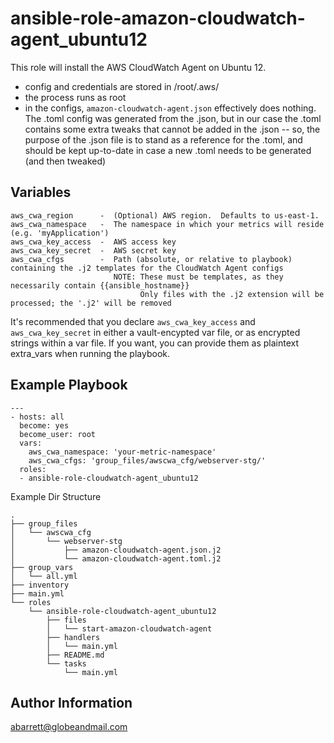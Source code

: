 ansible-role-amazon-cloudwatch-agent_ubuntu12
======

This role will install the AWS CloudWatch Agent on Ubuntu 12.
- config and credentials are stored in /root/.aws/
- the process runs as root
- in the configs, `amazon-cloudwatch-agent.json` effectively does nothing.  The .toml config was generated from the .json, but in our case the .toml contains some extra tweaks that cannot be added in the .json -- so, the purpose of the .json file is to stand as a reference for the .toml, and should be kept up-to-date in case a new .toml needs to be generated (and then tweaked)


Variables
------

```
aws_cwa_region      -  (Optional) AWS region.  Defaults to us-east-1.
aws_cwa_namespace   -  The namespace in which your metrics will reside (e.g. 'myApplication')
aws_cwa_key_access  -  AWS access key
aws_cwa_key_secret  -  AWS secret key
aws_cwa_cfgs        -  Path (absolute, or relative to playbook) containing the .j2 templates for the CloudWatch Agent configs
                       NOTE: These must be templates, as they necessarily contain {{ansible_hostname}}
                             Only files with the .j2 extension will be processed; the '.j2' will be removed
```

It's recommended that you declare `aws_cwa_key_access` and `aws_cwa_key_secret` in either a vault-encypted var file, or as encrypted strings within a var file.  If you want, you can provide them as plaintext extra_vars when running the playbook.



Example Playbook
------

```
---
- hosts: all
  become: yes
  become_user: root
  vars:
    aws_cwa_namespace: 'your-metric-namespace'
    aws_cwa_cfgs: 'group_files/awscwa_cfg/webserver-stg/'
  roles:
  - ansible-role-cloudwatch-agent_ubuntu12

```

Example Dir Structure

```
.
├── group_files
│   └── awscwa_cfg
│       └── webserver-stg
│           ├── amazon-cloudwatch-agent.json.j2
│           └── amazon-cloudwatch-agent.toml.j2
├── group_vars
│   └── all.yml
├── inventory
├── main.yml
└── roles
    └── ansible-role-cloudwatch-agent_ubuntu12
        ├── files
        │   └── start-amazon-cloudwatch-agent
        ├── handlers
        │   └── main.yml
        ├── README.md
        └── tasks
            └── main.yml
```


Author Information
------

abarrett@globeandmail.com
